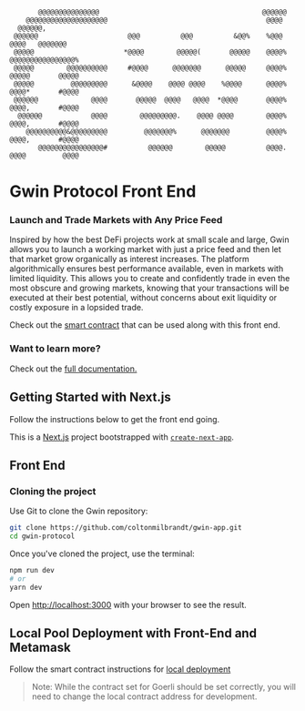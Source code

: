            @@@@@@@@@@@@@@@                                        @@@@@@
        @@@@@@@@@@@@@@@@@@@@                                       @@@@
      @@@@@@,
     @@@@@@                      @@@          @@@          &@@%    %@@@      @@@@   @@@@@@@
     @@@@@                      *@@@@        @@@@@(       @@@@@    @@@@%     @@@@@@@@@@@@@@@@%
     @@@@@        @@@@@@@@@@     #@@@@      @@@@@@@      @@@@@     @@@@%     @@@@@       @@@@@
     @@@@@         @@@@@@@@@      &@@@@    @@@@ @@@@    %@@@@      @@@@%     @@@@*       #@@@@
     @@@@@@             @@@@       @@@@@  @@@@   @@@@  *@@@@       @@@@%     @@@@,       #@@@@
      @@@@@@            @@@@        @@@@@@@@@.    @@@@ @@@@        @@@@%     @@@@,       #@@@@
        @@@@@@@@@@&@@@@@@@@@         @@@@@@@%      @@@@@@@         @@@@%     @@@@,       #@@@@
           @@@@@@@@@@@@@@@@#          @@@@@@        @@@@@          @@@@.     @@@@         @@@@

# Gwin Protocol Front End

### Launch and Trade Markets with Any Price Feed

Inspired by how the best DeFi projects work at small scale and large, Gwin allows you to launch a working market with just a price feed and then let that market grow organically as interest increases. The platform algorithmically ensures best performance available, even in markets with limited liquidity. This allows you to create and confidently trade in even the most obscure and growing markets, knowing that your transactions will be executed at their best potential, without concerns about exit liquidity or costly exposure in a lopsided trade.

Check out the [smart contract](https://github.com/coltonmilbrandt/gwin-app) that can be used along with this front end.

### Want to learn more?

Check out the [full documentation.](https://coltonmilbrandt.gitbook.io/gwin/)

## Getting Started with Next.js

Follow the instructions below to get the front end going.

This is a [Next.js](https://nextjs.org/) project bootstrapped with [`create-next-app`](https://github.com/vercel/next.js/tree/canary/packages/create-next-app).

## Front End

### Cloning the project

Use Git to clone the Gwin repository:

```bash
git clone https://github.com/coltonmilbrandt/gwin-app.git
cd gwin-protocol
```

Once you've cloned the project, use the terminal:

```bash
npm run dev
# or
yarn dev
```

Open [http://localhost:3000](http://localhost:3000) with your browser to see the result.

## Local Pool Deployment with Front-End and Metamask

Follow the smart contract instructions for [local deployment](https://github.com/coltonmilbrandt/gwin-protocol#local-pool-deployment-with-front-end-and-metamask)

> Note: While the contract set for Goerli should be set correctly, you will need to change the local contract address for development.
